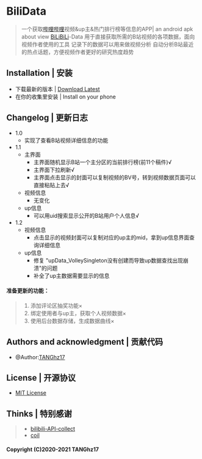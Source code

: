 # BiliData

> 一个获取[哔哩哔哩](https://www.bilibili.com/)视频&up主&热门排行榜等信息的APP| an android apk about view [BiLiBiLi](https://www.bilibili.com/)-Data
> 用于直接获取所需的B站视频的各项数据，面向视频作者使用的工具
> 记录下的数据可以用来做视频分析
> 自动分析B站最近的热点话题，方便视频作者更好的研究热度趋势

## Installation | 安装
 - 下载最新的版本 | [Download Latest](https://github.com/TANGhz17/BiliData/releases)
 - 在你的收集里安装 | Install on your phone

## Changelog | 更新日志
- 1.0
   - 实现了查看B站视频详细信息的功能
- 1.1
   - 主界面
     - 主界面随机显示B站一个主分区的当前排行榜(前11个稿件)√
     - 主界面下拉刷新√
     - 主界面点击显示的封面可以复制视频的BV号，转到视频数据页面可以直接粘贴上去√
   - 视频信息
     - 无变化
   - up信息
     - 可以用uid搜索显示公开的B站用户个人信息√
- 1.2
   - 视频信息
     - 点击显示的视频封面可以复制对应的up主的mid，拿到up信息界面查询详细信息
   - up信息
     - 修复 "upData_VolleySingleton没有创建而导致up数据查找出现崩溃"的问题
     - 补全了up主数据需要显示的信息
#### 准备更新的功能：
 > 1. 添加评论区抽奖功能×
 > 2. 绑定使用者与up主，获取个人视频数据×
 > 3. 使用后台数据存储，生成数据曲线×

## Authors and acknowledgment | 贡献代码
 - @Author:[TANGhz17](https://github.com/TANGhz17)

## License | 开源协议
 - [MIT License](https://github.com/TANGhz17/BiliData/blob/master/LICENSE)
 
## Thinks | 特别感谢
 > - [bilibili-API-collect](https://github.com/SocialSisterYi/bilibili-API-collect)
 > - [coil](https://coil-kt.github.io/coil)

#### Copyright (C)2020-2021 TANGhz17
